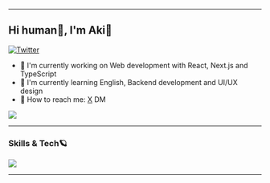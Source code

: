 * * *

## Hi human👋, I'm Aki🤖


[![Twitter](https://img.shields.io/badge/Twitter-1DA1F2?logo=Twitter&logoColor=white&style=for-the-badge)](https://twitter.com/akiy_8)


- 🚀  I'm currently working on Web development with React, Next.js and TypeScript
- 🎨  I'm currently learning English, Backend development and UI/UX design
- 💌  How to reach me: [X](https://twitter.com/akiy_8) DM

![](https://github-profile-summary-cards.vercel.app/api/cards/profile-details?username=akkie8&theme=dracula)

* * *

### Skills & Tech🪐
<img src="https://skillicons.dev/icons?i=html,css,js,typescript,sass,react,nextjs,vue,nuxtjs,angular,redux,tailwindcss,styledcomponents,materialui,bootstrap,vite,webpack,nodejs,npm,yarn,prettier,eslint,jest,vscode,git,github,githubactions,gitlab,vercel,netlify,supabase,firebase,docker,figma,notion,postman,unity,cpp,express,gmail,md" />


* * *
